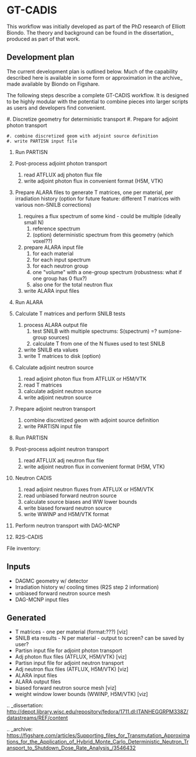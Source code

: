 GT-CADIS
========

This workflow was initially developed as part of the PhD research of Elliott
Biondo. The theory and background can be found in the dissertation_ produced as
part of that work.

Development plan
----------------

The current development plan is outlined below.  Much of the capability
described here is available in some form or approximation in the archive_ made
available by Biondo on Figshare.

The following steps describe a complete GT-CADIS workflow.  It is designed to
be highly modular with the potential to combine pieces into larger scripts as
users and developers find convenient.

#. Discretize geometry for deterministic transport
#. Prepare for adjoint photon transport

    #. combine discretized geom with adjoint source definition
    #. write PARTISN input file

1. Run PARTISN

1. Post-process adjoint photon transport
    1. read ATFLUX adj photon flux file
    1. write adjoint photon flux in convenient format (H5M, VTK)

1. Prepare ALARA files to generate T matrices, one per material, per irradiation history (option for future feature: different T matrices with various non-SNILB corrections)
    1. requires a flux spectrum of some kind - could be multiple (ideally small N)
        1. reference spectrum
        1. (option) deterministic spectrum from this geometry (which voxel??)
    1. prepare ALARA input file
        1. for each material
        1. for each input spectrum
        1. for each neutron group
        1. one "volume" with a one-group spectrum  (robustness: what if one group has 0 flux?)
        1. also one for the total neutron flux
    1. write ALARA input files

1. Run ALARA

1. Calculate T matrices and perform SNILB tests
    1. process ALARA output file
        1. test SNILB with multiple spectrums:  S(spectrum) =? sum(one-group sources)
        1. calculate T from one of the N fluxes used to test SNILB
    1. write SNILB eta values
    1. write T matrices to disk (option)

1. Calculate adjoint neutron source
    1. read adjoint photon flux from ATFLUX or H5M/VTK
    1. read T matrices
    1. calculate adjoint neutron source
    1. write adjoint neutron source

1. Prepare adjoint neutron transport
    1. combine discretized geom with adjoint source definition
    1. write PARTISN input file

1. Run PARTISN

1. Post-process adjoint neutron transport
    1. read ATFLUX adj neutron flux file
    1. write adjoint neutron flux in convenient format (H5M, VTK)

1. Neutron CADIS
    1. read adjoint neutron fluxes from ATFLUX or H5M/VTK
    1. read unbiased forward neutron source
    1. calculate source biases and WW lower bounds
    1. write biased forward neutron source
    1. write WWINP and H5M/VTK format

1. Perform neutron transport with DAG-MCNP

1. R2S-CADIS

File inventory:

Inputs
---------
* DAGMC geometry w/ detector
* Irradiation history w/ cooling times (R2S step 2 information)
* unbiased forward neutron source mesh
* DAG-MCNP input files

Generated
---------------
* T matrices - one per material (format:???) [viz]
* SNILB eta results - N per material - output to screen? can be saved by user?
* Partisn input file for adjoint photon transport
* Adj photon flux files (ATFLUX, H5M/VTK) [viz]
* Partisn input file for adjoint neutron transport
* Adj neutron flux files (ATFLUX, H5M/VTK) [viz]
* ALARA input files
* ALARA output files
* biased forward neutron source mesh [viz]
* weight window lower bounds (WWINP, H5M/VTK) [viz]


.. _dissertation: http://depot.library.wisc.edu/repository/fedora/1711.dl:ITANHEGGRPM338Z/datastreams/REF/content

.. _archive: https://figshare.com/articles/Supporting_files_for_Transmutation_Approximations_for_the_Application_of_Hybrid_Monte_Carlo_Deterministic_Neutron_Transport_to_Shutdown_Dose_Rate_Analysis_/3546432
